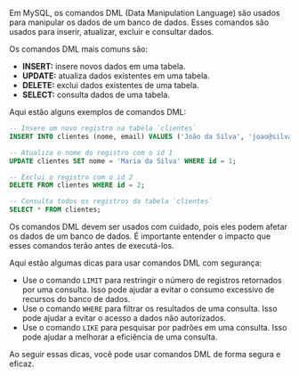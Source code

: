 Em MySQL, os comandos DML (Data Manipulation Language) são usados para manipular os dados de um banco de dados. Esses comandos são usados para inserir, atualizar, excluir e consultar dados.

Os comandos DML mais comuns são:

* **INSERT:** insere novos dados em uma tabela.
* **UPDATE:** atualiza dados existentes em uma tabela.
* **DELETE:** exclui dados existentes de uma tabela.
* **SELECT:** consulta dados de uma tabela.

Aqui estão alguns exemplos de comandos DML:

```sql
-- Insere um novo registro na tabela `clientes`
INSERT INTO clientes (nome, email) VALUES ('João da Silva', 'joao@silva.com');

-- Atualiza o nome do registro com o id 1
UPDATE clientes SET nome = 'Maria da Silva' WHERE id = 1;

-- Exclui o registro com o id 2
DELETE FROM clientes WHERE id = 2;

-- Consulta todos os registros da tabela `clientes`
SELECT * FROM clientes;
```

Os comandos DML devem ser usados com cuidado, pois eles podem afetar os dados de um banco de dados. É importante entender o impacto que esses comandos terão antes de executá-los.

Aqui estão algumas dicas para usar comandos DML com segurança:

* Use o comando `LIMIT` para restringir o número de registros retornados por uma consulta. Isso pode ajudar a evitar o consumo excessivo de recursos do banco de dados.
* Use o comando `WHERE` para filtrar os resultados de uma consulta. Isso pode ajudar a evitar o acesso a dados não autorizados.
* Use o comando `LIKE` para pesquisar por padrões em uma consulta. Isso pode ajudar a melhorar a eficiência de uma consulta.

Ao seguir essas dicas, você pode usar comandos DML de forma segura e eficaz.